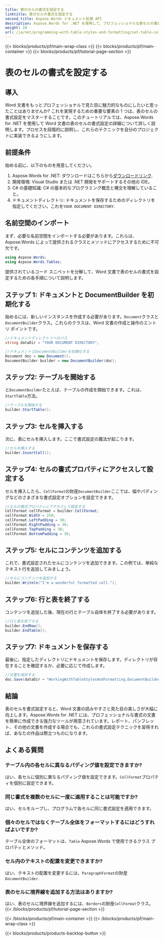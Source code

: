 ```yaml
---
title: 表のセルの書式を設定する
linktitle: 表のセルの書式を設定する
second_title: Aspose.Words ドキュメント処理 API
description: Aspose.Words for .NET を使用して、プロフェッショナルな表セルの書式設定で Word 文書を強化します。このステップ バイ ステップ ガイドでは、プロセスを簡素化します。
weight: 10
url: /ja/net/programming-with-table-styles-and-formatting/set-table-cell-formatting/
---
```


{{< blocks/products/pf/main-wrap-class >}}
{{< blocks/products/pf/main-container >}}
{{< blocks/products/pf/tutorial-page-section >}}

# 表のセルの書式を設定する

## 導入

Word 文書をもっとプロフェッショナルで見た目に魅力的なものにしたいと思ったことはありませんか? これを実現するための重要な要素の 1 つは、表のセルの書式設定をマスターすることです。このチュートリアルでは、Aspose.Words for .NET を使用して Word 文書の表のセルの書式設定の詳細について詳しく説明します。プロセスを段階的に説明し、これらのテクニックを自分のプロジェクトに実装できるようにします。

## 前提条件

始める前に、以下のものを用意してください。

1.  Aspose.Words for .NET: ダウンロードはこちらから[ダウンロードリンク](https://releases.aspose.com/words/net/).
2. 開発環境: Visual Studio または .NET 開発をサポートするその他の IDE。
3. C# の基礎知識: C# の基本的なプログラミング概念と構文を理解していること。
4. ドキュメントディレクトリ: ドキュメントを保存するためのディレクトリを指定してください。これを`YOUR DOCUMENT DIRECTORY`.

## 名前空間のインポート

まず、必要な名前空間をインポートする必要があります。これらは、Aspose.Words によって提供されるクラスとメソッドにアクセスするために不可欠です。

```csharp
using Aspose.Words;
using Aspose.Words.Tables;
```

提供されているコード スニペットを分解して、Word 文書で表のセルの書式を設定するための各手順について説明します。

## ステップ 1: ドキュメントと DocumentBuilder を初期化する

始めるには、新しいインスタンスを作成する必要があります。`Document`クラスと`DocumentBuilder`クラス。これらのクラスは、Word 文書の作成と操作のエントリ ポイントです。

```csharp
//ドキュメントディレクトリへのパス
string dataDir = "YOUR DOCUMENT DIRECTORY";

//ドキュメントとDocumentBuilderを初期化する
Document doc = new Document();
DocumentBuilder builder = new DocumentBuilder(doc);
```

## ステップ2: テーブルを開始する

と`DocumentBuilder`たとえば、テーブルの作成を開始できます。これは、`StartTable`方法。

```csharp
//テーブルを開始する
builder.StartTable();
```

## ステップ3: セルを挿入する

次に、表にセルを挿入します。ここで書式設定の魔法が起こります。

```csharp
//セルを挿入する
builder.InsertCell();
```

## ステップ4: セルの書式プロパティにアクセスして設定する

セルを挿入したら、`CellFormat`の財産`DocumentBuilder`ここでは、幅やパディングなどのさまざまな書式設定オプションを設定できます。

```csharp
//セルの書式プロパティにアクセスして設定する
CellFormat cellFormat = builder.CellFormat;
cellFormat.Width = 250;
cellFormat.LeftPadding = 30;
cellFormat.RightPadding = 30;
cellFormat.TopPadding = 30;
cellFormat.BottomPadding = 30;
```

## ステップ5: セルにコンテンツを追加する

これで、書式設定されたセルにコンテンツを追加できます。この例では、単純なテキスト行を追加してみましょう。

```csharp
//セルにコンテンツを追加する
builder.Writeln("I'm a wonderful formatted cell.");
```

## ステップ6: 行と表を終了する

コンテンツを追加した後、現在の行とテーブル自体を終了する必要があります。

```csharp
//行と表を終了する
builder.EndRow();
builder.EndTable();
```

## ステップ7: ドキュメントを保存する

最後に、指定したディレクトリにドキュメントを保存します。ディレクトリが存在することを確認するか、必要に応じて作成します。

```csharp
//文書を保存する
doc.Save(dataDir + "WorkingWithTableStylesAndFormatting.DocumentBuilderSetTableCellFormatting.docx");
```

## 結論

表のセルを書式設定すると、Word 文書の読みやすさと見た目の美しさが大幅に向上します。Aspose.Words for .NET には、プロフェッショナルな書式の文書を簡単に作成できる強力なツールが用意されています。レポート、パンフレット、その他の文書を作成する場合でも、これらの書式設定テクニックを習得すれば、あなたの作品は際立つものになります。

## よくある質問

### テーブル内の各セルに異なるパディング値を設定できますか?
はい、各セルに個別に異なるパディング値を設定できます。`CellFormat`プロパティを個別に設定できます。

### 同じ書式を複数のセルに一度に適用することは可能ですか?
はい、セルをループし、プログラムで各セルに同じ書式設定を適用できます。

### 個々のセルではなくテーブル全体をフォーマットするにはどうすればよいですか?
テーブル全体のフォーマットは、`Table` Aspose.Words で使用できるクラス プロパティとメソッド。

### セル内のテキストの配置を変更できますか?
はい、テキストの配置を変更するには、`ParagraphFormat`の財産`DocumentBuilder`.

### 表のセルに境界線を追加する方法はありますか?
はい、表のセルに境界線を追加するには、`Borders`の財産`CellFormat`クラス。
{{< /blocks/products/pf/tutorial-page-section >}}

{{< /blocks/products/pf/main-container >}}
{{< /blocks/products/pf/main-wrap-class >}}

{{< blocks/products/products-backtop-button >}}
